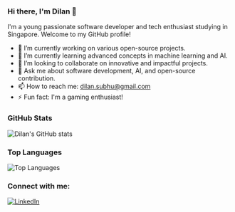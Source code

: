 ### Hi there, I'm Dilan 👋

I'm a young passionate software developer and tech enthusiast studying in Singapore. Welcome to my GitHub profile!

- 🔭 I’m currently working on various open-source projects.
- 🌱 I’m currently learning advanced concepts in machine learning and AI.
- 👯 I’m looking to collaborate on innovative and impactful projects.
- 💬 Ask me about software development, AI, and open-source contribution.
- 📫 How to reach me: [dilan.subhu@gmail.com](mailto:dilan.subhu@gmail.com)
- ⚡ Fun fact: I'm a gaming enthusiast!

### GitHub Stats

![Dilan's GitHub stats](https://github-readme-stats.vercel.app/api?username=Dilanthenerd26&show_icons=true&theme=radical)

### Top Languages

![Top Languages](https://github-readme-stats.vercel.app/api/top-langs/?username=Dilanthenerd26&layout=compact&theme=radical)

### Connect with me:

[![LinkedIn](https://img.shields.io/badge/-LinkedIn-blue?style=flat&logo=LinkedIn&logoColor=white)](https://www.linkedin.com/in/dilan-subhu-208344347/)
